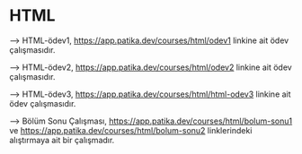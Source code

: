 # HTML
-->  HTML-ödev1, https://app.patika.dev/courses/html/odev1 linkine ait ödev çalışmasıdır.

-->  HTML-ödev2, https://app.patika.dev/courses/html/odev2 linkine ait ödev çalışmasıdır.

-->  HTML-ödev3, https://app.patika.dev/courses/html/html-odev3 linkine ait ödev çalışmasıdır.

-->  Bölüm Sonu Çalışması, https://app.patika.dev/courses/html/bolum-sonu1 ve https://app.patika.dev/courses/html/bolum-sonu2 linklerindeki alıştırmaya ait bir çalışmadır.

